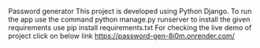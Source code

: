 Password generator This project is developed using Python Django.
To run the app use the command python manage.py runserver
to install the given requirements use pip install requirements.txt
For checking the live demo of project click on below link
https://password-gen-8i0m.onrender.com/
